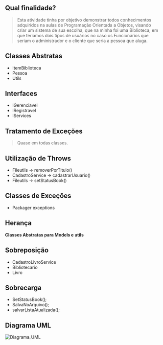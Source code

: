 ## Qual finalidade?

> Esta atividade tinha por objetivo demonstrar todos conhecimentos adquiridos na aulas de Programação Orientada a Objetos, visando criar um sistema de sua escolha, que na minha foi uma Biblioteca, em que teriamos dois tipos de usuários no caso os Funcionários que seriam o administrador e o cliente que seria a pessoa que aluga.


## Classes Abstratas

- ItemBiblioteca
- Pessoa
- Utils

## Interfaces

- IGerenciavel
- IRegistravel
- IServices

## Tratamento de Exceções

> Quase em todas classes.

## Utilização de Throws

- Fileutils -> removerPorTitulo()
- CadastroService -> cadastrarUsuario()
- Fileutils -> setStatusBook()

## Classes de Exceções

- Packager exceptions

## Herança

**Classes Abstratas para Models e utils**

## Sobreposição

- CadastroLivroService
- Bibliotecario
- Livro

## Sobrecarga
- SetStatusBook();
- SalvaNoArquivo();
- salvarListaAtualizada();

## Diagrama UML
![Diagrama_UML](https://github.com/user-attachments/assets/eb72339e-8086-4d43-bbd8-1530cd7557b3)


